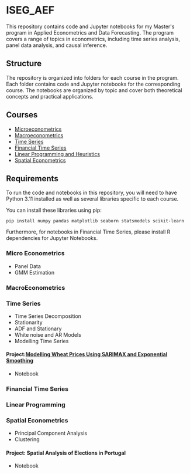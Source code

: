 # ISEG_AEF
This repository contains code and Jupyter notebooks for my Master's program in Applied Econometrics and Data Forecasting. The program covers a range of topics in econometrics, including time series analysis, panel data analysis, and causal inference.
## Structure

The repository is organized into folders for each course in the program. Each folder contains code and Jupyter notebooks for the corresponding course. The notebooks are organized by topic and cover both theoretical concepts and practical applications.

## Courses
* [Microeconometrics](https://github.com/dhruv-pandit/ISEG_AEF/tree/main/Econometrics/Micro)
* [Macroeconometrics](https://github.com/dhruv-pandit/ISEG_AEF/tree/main/Econometrics/Macro)
* [Time Series](https://github.com/dhruv-pandit/ISEG_AEF/tree/main/Time%20Series)
* [Financial Time Series](https://github.com/dhruv-pandit/ISEG_AEF/tree/main/Financial%20Time%20Series)
* [Linear Programming and Heuristics](https://github.com/dhruv-pandit/ISEG_AEF/tree/main/Optimisation)
* [Spatial Econometrics](https://github.com/dhruv-pandit/ISEG_AEF/tree/main/Spatial%20Econometrics)

## Requirements

To run the code and notebooks in this repository, you will need to have Python 3.11 installed as well as several libraries specific to each course.

You can install these libraries using pip:

```
pip install numpy pandas matplotlib seaborn statsmodels scikit-learn
```
Furthermore, for notebooks in Financial Time Series, please install R dependencies for Jupyter Notebooks. 

### Micro Econometrics
* Panel Data
* GMM Estimation

### MacroEconometrics

### Time Series
* Time Series Decomposition
* Stationarity 
* ADF and Stationary
* White noise and AR Models
* Modelling Time Series
#### Project:[Modelling Wheat Prices Using SARIMAX and Exponential Smoothing]((https://github.com/dhruv-pandit/time-series-project))
* Notebook
### Financial Time Series

### Linear Programming


### Spatial Econometrics
* Principal Component Analysis
* Clustering
#### Project: Spatial Analysis of Elections in Portugal
* Notebook


